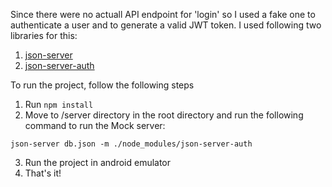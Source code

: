 Since there were no actuall API endpoint for 'login' so I used a fake one
to authenticate a user and to generate a valid JWT token. I used following two libraries for this:
1. [json-server](https://www.npmjs.com/package/json-server)
2. [json-server-auth](https://www.npmjs.com/package/json-server-auth)

To run the project, follow the following steps

 1. Run ``` npm install ```
 2. Move to /server directory in the root directory and run the following command to run the Mock server:
   ```
   json-server db.json -m ./node_modules/json-server-auth
   ```
 3. Run the project in android emulator
 4. That's it!
